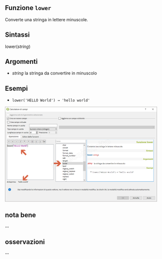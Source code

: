## Funzione `lower`

Converte una stringa in lettere minuscole.

## Sintassi

lower(_string_)

## Argomenti

* _string_ la stringa da convertire in minuscolo

## Esempi

* `lower('HELLO World') → 'hello world'`

![](/img/stringhe_di_testo/lower/lower1.png)

## nota bene

--

## osservazioni

--